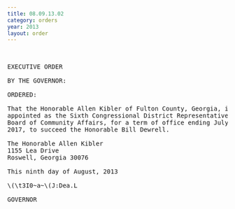 ```yaml
---
title: 08.09.13.02
category: orders
year: 2013
layout: order
---
```


<pre> 

EXECUTIVE ORDER

BY THE GOVERNOR:

ORDERED:

That the Honorable Allen Kibler of Fulton County, Georgia, is
appointed as the Sixth Congressional District Representative to the
Board of Community Affairs, for a term of office ending July 1,
2017, to succeed the Honorable Bill Dewrell.

The Honorable Allen Kibler
1155 Lea Drive
Roswell, Georgia 30076

This ninth day of August, 2013

\(\t3I0~a~\(J:Dea.L

GOVERNOR

</pre>
